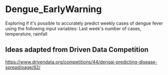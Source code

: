# Dengue_EarlyWarning

Exploring if it's possible to accurately predict weekly cases of dengue fever using the following input variables: Last week's number of cases, temperature, rainfall

## Ideas adapted from Driven Data Competition
https://www.drivendata.org/competitions/44/dengai-predicting-disease-spread/page/82/
